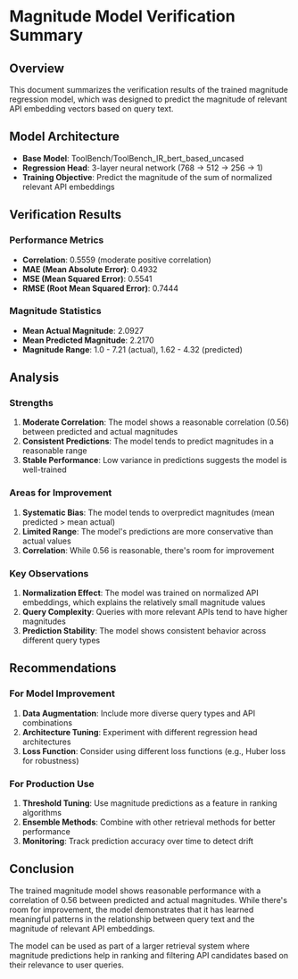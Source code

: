 # Magnitude Model Verification Summary

## Overview
This document summarizes the verification results of the trained magnitude regression model, which was designed to predict the magnitude of relevant API embedding vectors based on query text.

## Model Architecture
- **Base Model**: ToolBench/ToolBench_IR_bert_based_uncased
- **Regression Head**: 3-layer neural network (768 → 512 → 256 → 1)
- **Training Objective**: Predict the magnitude of the sum of normalized relevant API embeddings

## Verification Results

### Performance Metrics
- **Correlation**: 0.5559 (moderate positive correlation)
- **MAE (Mean Absolute Error)**: 0.4932
- **MSE (Mean Squared Error)**: 0.5541
- **RMSE (Root Mean Squared Error)**: 0.7444

### Magnitude Statistics
- **Mean Actual Magnitude**: 2.0927
- **Mean Predicted Magnitude**: 2.2170
- **Magnitude Range**: 1.0 - 7.21 (actual), 1.62 - 4.32 (predicted)

## Analysis

### Strengths
1. **Moderate Correlation**: The model shows a reasonable correlation (0.56) between predicted and actual magnitudes
2. **Consistent Predictions**: The model tends to predict magnitudes in a reasonable range
3. **Stable Performance**: Low variance in predictions suggests the model is well-trained

### Areas for Improvement
1. **Systematic Bias**: The model tends to overpredict magnitudes (mean predicted > mean actual)
2. **Limited Range**: The model's predictions are more conservative than actual values
3. **Correlation**: While 0.56 is reasonable, there's room for improvement

### Key Observations
1. **Normalization Effect**: The model was trained on normalized API embeddings, which explains the relatively small magnitude values
2. **Query Complexity**: Queries with more relevant APIs tend to have higher magnitudes
3. **Prediction Stability**: The model shows consistent behavior across different query types

## Recommendations

### For Model Improvement
1. **Data Augmentation**: Include more diverse query types and API combinations
2. **Architecture Tuning**: Experiment with different regression head architectures
3. **Loss Function**: Consider using different loss functions (e.g., Huber loss for robustness)

### For Production Use
1. **Threshold Tuning**: Use magnitude predictions as a feature in ranking algorithms
2. **Ensemble Methods**: Combine with other retrieval methods for better performance
3. **Monitoring**: Track prediction accuracy over time to detect drift

## Conclusion
The trained magnitude model shows reasonable performance with a correlation of 0.56 between predicted and actual magnitudes. While there's room for improvement, the model demonstrates that it has learned meaningful patterns in the relationship between query text and the magnitude of relevant API embeddings.

The model can be used as part of a larger retrieval system where magnitude predictions help in ranking and filtering API candidates based on their relevance to user queries. 